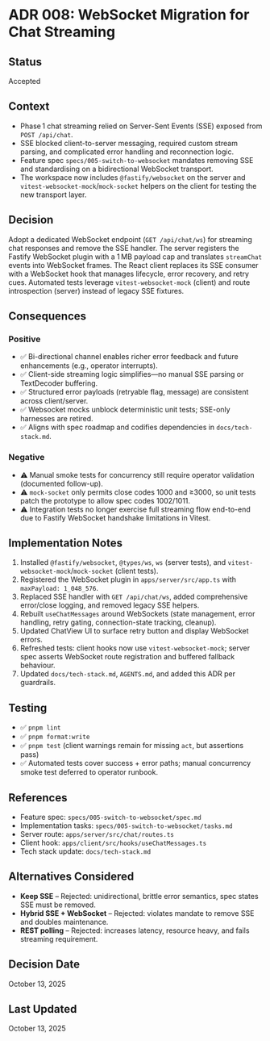 # ADR 008: WebSocket Migration for Chat Streaming

## Status
Accepted

## Context

- Phase 1 chat streaming relied on Server-Sent Events (SSE) exposed from `POST /api/chat`.
- SSE blocked client-to-server messaging, required custom stream parsing, and complicated error handling and reconnection logic.
- Feature spec `specs/005-switch-to-websocket` mandates removing SSE and standardising on a bidirectional WebSocket transport.
- The workspace now includes `@fastify/websocket` on the server and `vitest-websocket-mock`/`mock-socket` helpers on the client for testing the new transport layer.

## Decision

Adopt a dedicated WebSocket endpoint (`GET /api/chat/ws`) for streaming chat responses and remove the SSE handler. The server registers the Fastify WebSocket plugin with a 1 MB payload cap and translates `streamChat` events into WebSocket frames. The React client replaces its SSE consumer with a WebSocket hook that manages lifecycle, error recovery, and retry cues. Automated tests leverage `vitest-websocket-mock` (client) and route introspection (server) instead of legacy SSE fixtures.

## Consequences

### Positive

- ✅ Bi-directional channel enables richer error feedback and future enhancements (e.g., operator interrupts).
- ✅ Client-side streaming logic simplifies—no manual SSE parsing or TextDecoder buffering.
- ✅ Structured error payloads (retryable flag, message) are consistent across client/server.
- ✅ Websocket mocks unblock deterministic unit tests; SSE-only harnesses are retired.
- ✅ Aligns with spec roadmap and codifies dependencies in `docs/tech-stack.md`.

### Negative

- ⚠️ Manual smoke tests for concurrency still require operator validation (documented follow-up).
- ⚠️ `mock-socket` only permits close codes 1000 and ≥3000, so unit tests patch the prototype to allow spec codes 1002/1011.
- ⚠️ Integration tests no longer exercise full streaming flow end-to-end due to Fastify WebSocket handshake limitations in Vitest.

## Implementation Notes

1. Installed `@fastify/websocket`, `@types/ws`, `ws` (server tests), and `vitest-websocket-mock`/`mock-socket` (client tests).
2. Registered the WebSocket plugin in `apps/server/src/app.ts` with `maxPayload: 1_048_576`.
3. Replaced SSE handler with `GET /api/chat/ws`, added comprehensive error/close logging, and removed legacy SSE helpers.
4. Rebuilt `useChatMessages` around WebSockets (state management, error handling, retry gating, connection-state tracking, cleanup).
5. Updated ChatView UI to surface retry button and display WebSocket errors.
6. Refreshed tests: client hooks now use `vitest-websocket-mock`; server spec asserts WebSocket route registration and buffered fallback behaviour.
7. Updated `docs/tech-stack.md`, `AGENTS.md`, and added this ADR per guardrails.

## Testing

- ✅ `pnpm lint`
- ✅ `pnpm format:write`
- ✅ `pnpm test` (client warnings remain for missing `act`, but assertions pass)
- ✅ Automated tests cover success + error paths; manual concurrency smoke test deferred to operator runbook.

## References

- Feature spec: `specs/005-switch-to-websocket/spec.md`
- Implementation tasks: `specs/005-switch-to-websocket/tasks.md`
- Server route: `apps/server/src/chat/routes.ts`
- Client hook: `apps/client/src/hooks/useChatMessages.ts`
- Tech stack update: `docs/tech-stack.md`

## Alternatives Considered

- **Keep SSE** – Rejected: unidirectional, brittle error semantics, spec states SSE must be removed.
- **Hybrid SSE + WebSocket** – Rejected: violates mandate to remove SSE and doubles maintenance.
- **REST polling** – Rejected: increases latency, resource heavy, and fails streaming requirement.

## Decision Date
October 13, 2025

## Last Updated
October 13, 2025
